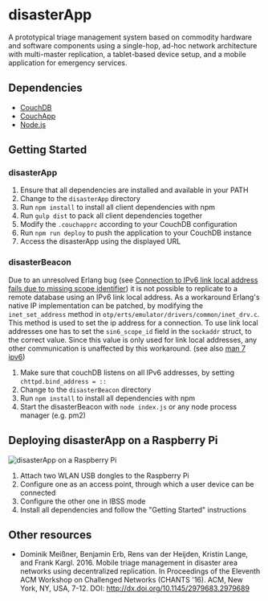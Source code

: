 disasterApp
===========
A prototypical triage management system based on commodity hardware and software components using a single-hop, ad-hoc network architecture with multi-master replication, a tablet-based device setup, and a mobile application for emergency services.

Dependencies
------------
 * [CouchDB](https://couchdb.apache.org/)
 * [CouchApp](https://github.com/couchapp/couchapp)
 * [Node.js](https://nodejs.org/)

Getting Started
---------------

### disasterApp
 1. Ensure that all dependencies are installed and available in your PATH
 1. Change to the `disasterApp` directory
 1. Run `npm install` to install all client dependencies with npm
 1. Run `gulp dist` to pack all client dependencies together
 1. Modify the `.couchapprc` according to your CouchDB configuration
 1. Run `npm run deploy` to push the application to your CouchDB instance
 1. Access the disasterApp using the displayed URL

### disasterBeacon
Due to an unresolved Erlang bug (see [Connection to IPv6 link local address fails due to missing scope identifier](http://erlang.org/pipermail/erlang-bugs/2010-October/002065.html)) it is not possible to replicate to a remote database using an IPv6 link local address.
As a workaround Erlang's native IP implementation can be patched, by modifying the `inet_set_address` method in `otp/erts/emulator/drivers/common/inet_drv.c`.
This method is used to set the ip address for a connection.
To use link local addresses one has to set the `sin6_scope_id` field in the `sockaddr` struct, to the correct value.
Since this value is only used for link local addresses, any other communication is unaffected by this workaround.
(see also [man 7 ipv6](http://linux.die.net/man/7/ipv6))

 1. Make sure that couchDB listens on all IPv6 addresses, by setting `chttpd.bind_address = ::`
 1. Change to the `disasterBeacon` directory
 1. Run `npm install` to install all dependencies with npm
 1. Start the disasterBeacon with `node index.js` or any node process manager (e.g. pm2)

Deploying disasterApp on a Raspberry Pi
---------------------------------------
![disasterApp on a Raspberry Pi](https://cloud.githubusercontent.com/assets/1503861/21144676/dfae9424-c14b-11e6-9a17-618e2e100b0b.jpg)
 1. Attach two WLAN USB dongles to the Raspberry Pi
 1. Configure one as an access point, through which a user device can be connected
 1. Configure the other one in IBSS mode
 1. Install all dependencies and follow the "Getting Started" instructions

Other resources
---------------
 * Dominik Meißner, Benjamin Erb, Rens van der Heijden, Kristin Lange, and Frank Kargl. 2016. Mobile triage management in disaster area networks using decentralized replication. In Proceedings of the Eleventh ACM Workshop on Challenged Networks (CHANTS '16). ACM, New York, NY, USA, 7-12. DOI: http://dx.doi.org/10.1145/2979683.2979689
